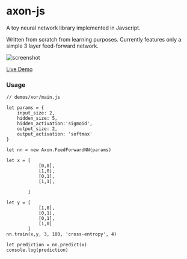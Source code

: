 # axon-js
A toy neural network library implemented in Javscript. 

Written from scratch from learning purposes. Currently features
only a simple 3 layer feed-forward network. 

![screenshot](https://sethpipho.github.io/axon-js/demos/mnist/screenshot.png)

[Live Demo](https://sethpipho.github.io/axon-js/demos/mnist/)


### Usage

```javacript
// demos/xor/main.js

let params = {
    input_size: 2,
    hidden_size: 5,
    hidden_activation:'sigmoid',
    output_size: 2,
    output_activation: 'softmax'
}

let nn = new Axon.FeedForwardNN(params)

let x = [
            [0,0],
            [1,0],
            [0,1],
            [1,1],
            
        ]

let y = [
            [1,0],
            [0,1],
            [0,1],
            [1,0]
        ]
nn.train(x,y, 3, 100, 'cross-entropy', 4)

let prediction = nn.predict(x)
console.log(prediction)
```
